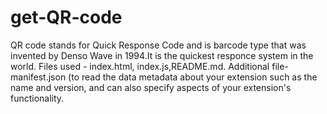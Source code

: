 # get-QR-code
QR code stands for Quick Response Code and is barcode type that was invented by Denso Wave in 1994.It is the quickest responce system in the world.
Files used - index.html, index.js,README.md.
Additional file- manifest.json (to read the data  metadata about your extension such as the name and version, and can also specify aspects of your extension's functionality.
